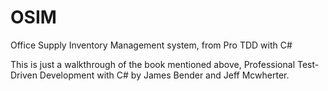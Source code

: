 OSIM
====

Office Supply Inventory Management system, from Pro TDD with C# 

This is just a walkthrough of the book mentioned above, Professional Test-Driven Development with C# by James Bender and Jeff Mcwherter.
